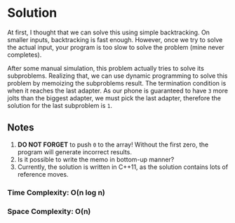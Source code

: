 # Solution

At first, I thought that we can solve this using simple backtracking. On smaller inputs, backtracking is fast enough. However, once we try to solve the actual input, your program is too slow to solve the problem (mine never completes).

After some manual simulation, this problem actually tries to solve its subproblems. Realizing that, we can use dynamic programming to solve this problem by memoizing the subproblems result.
The termination condition is when it reaches the last adapter. As our phone is guaranteed to have `3` more jolts than the biggest adapter, we must pick the last adapter, therefore the solution for the last subproblem is `1`.

## Notes

1. **DO NOT FORGET** to push `0` to the array! Without the first zero, the program will generate incorrect results.
2. Is it possible to write the memo in bottom-up manner?
3. Currently, the solution is written in C++11, as the solution contains lots of reference moves.

### Time Complexity: O(n log n)
### Space Complexity: O(n)

